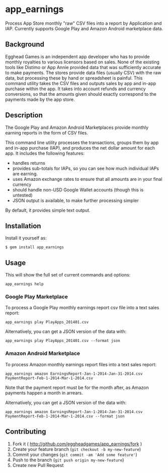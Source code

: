 app_earnings
============

Process App Store monthly "raw" CSV files into a report by Application and IAP. 
Currently supports Google Play and Amazon Android marketplace data.

## Background

Egghead Games is an independent app developer who has to provide monthly royalties to various licensors based on sales. 
None of the existing tools like Distimo or App Annie provided data that was sufficiently accurate to make payments. 
The stores provide data files (usually CSV) with the raw data, but processing these by hand or spreadsheet is painful.
This command utility takes the CSV files and outputs sales by app and in-app purchase within the app. 
It takes into account refunds and currency conversions, so that the amounts given should exactly correspond to the payments
made by the app store.

## Description

The Google Play and Amazon Android Marketplaces provide monthly earning reports in the form of CSV files.

This command line utility processes the transactions, groups them by app and in-app purchase (IAP), and produces the net dollar amount for each app. It includes the following features:

 * handles returns 
 * provides sub-totals for IAPs, so you can see how much individual IAPs are earning.
 * uses Amazon exchange rates to ensure that all amounts are in your final currency
 * should handle non-USD Google Wallet accounts (though this is untested)
 * JSON output is available, to make further processing simpler

By default, it provides simple text output.

## Installation

Install it yourself as:

    $ gem install app_earnings

## Usage

This will show the full set of current commands and options:

	app_earnings help

### Google Play Marketplace

To process a Google Play monthly earnings report csv file into a text sales report:

	app_earnings play PlayApps_201401.csv

Alternatively, you can get a JSON version of the data with:

	app_earnings play PlayApps_201401.csv --format json

### Amazon Android Marketplace

To process Amazon monthly earnings report files into a text sales report:

	app_earnings amazon EarningsReport-Jan-1-2014-Jan-31-2014.csv PaymentReport-Feb-1-2014-Mar-1-2014.csv

Note that the payment report must be for the month after, as Amazon payments happen a month in arrears.

Alternatively, you can get a JSON version of the data with:

	app_earnings amazon EarningsReport-Jan-1-2014-Jan-31-2014.csv PaymentReport-Feb-1-2014-Mar-1-2014.csv --format json


## Contributing

1. Fork it ( http://github.com/eggheadgames/app_earnings/fork )
2. Create your feature branch (`git checkout -b my-new-feature`)
3. Commit your changes (`git commit -am 'Add some feature'`)
4. Push to the branch (`git push origin my-new-feature`)
5. Create new Pull Request
